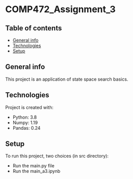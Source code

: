 # COMP472_Assignment_3
## Table of contents
* [General info](#general-info)
* [Technologies](#technologies)
* [Setup](#setup)

## General info
This project is an application of state space search basics.
	
## Technologies
Project is created with:
* Python: 3.8
* Numpy: 1.19
* Pandas: 0.24

## Setup
To run this project, two choices (in src directory):
* Run the main.py file
* Run the main_a3.ipynb